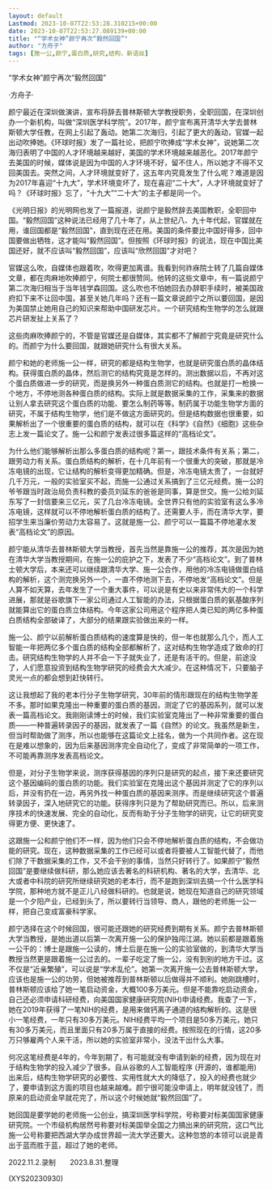 ```yaml
---
layout: default
Lastmod: 2023-10-07T22:53:28.310215+00:00
date: 2023-10-07T22:53:27.089139+00:00
title: "“学术女神”颜宁再次“毅然回国”"
author: "方舟子"
tags: [施一公,颜宁,蛋白质,研究,结构，新语丝]
---
```


“学术女神”颜宁再次“毅然回国”

·方舟子·

颜宁最近在深圳做演讲，宣布将辞去普林斯顿大学教授职务，全职回国，在深圳创办一个新机构，叫做“深圳医学科学院”。2017年，颜宁宣布离开清华大学去普林斯顿大学任教，在网上引起了轰动。她第二次海归，引起了更大的轰动，官媒一起出动吹捧她。《环球时报》发了一篇社论，把颜宁吹捧成“学术女神”，说她第二次海归表明了中国的人才环境越来越好，美国的学术环境越来越恶化。2017年颜宁去美国的时候，媒体说是因为中国的人才环境不好，留不住人，所以她才不得不又回美国去。突然之间，人才环境就变好了，这五年内究竟发生了什么呢？难道是因为2017年喜迎“十九大”，学术环境变坏了，现在喜迎“二十大”，人才环境就变好了吗？《环球时报》忘了，“十九大”“二十大”的主子都是同一个。

《光明日报》的光明网也发了一篇报道，说颜宁是毅然辞去美国教职，全职回中国。“毅然回国”这种说法已经用了几十年了，从上世纪八、九十年代起，官媒就在用，谁回国都是“毅然回国”，直到现在还在用。美国的条件要比中国好得多，回中国要做出牺牲，这才能叫“毅然回国”。但按照《环球时报》的说法，现在中国比美国还好，就不应该叫“毅然回国”，应该叫“欣然回国”才对吧？

官媒这么吹，自媒体也跟着吹，吹得更加离谱。我看到何祚庥院士转了几篇自媒体文章，都在肉麻地吹捧颜宁，何院士都很赞同。他转的这些文章中，有一篇说颜宁第二次海归相当于当年钱学森回国。这么吹也不怕她回去办辞职手续时，被美国政府扣下来不让回中国，甚至关她几年吗？还有一篇文章说颜宁之所以要回国，是因为美国禁止她用自己的知识来帮助中国研发芯片。一个研究结构生物学的怎么就跟芯片研发扯上关系了？

这些肉麻吹捧颜宁的，不管是官媒还是自媒体，其实都不了解颜宁究竟是研究什么的。而颜宁为什么要回国，就跟她研究什么有很大关系。

颜宁和她的老师施一公一样，研究的都是结构生物学，也就是研究蛋白质的晶体结构。获得蛋白质的晶体，然后测它的结构究竟是怎样的。测出数据以后，不再对这个蛋白质做进一步的研究，而是换另外一种蛋白质测它的结构。也就是打一枪换一个地方，不停地测各种蛋白质的结构。实际上就是数据采集的工作，采集来的数据让别人拿去研究这个蛋白质的功能、要怎么制药等等。制药属于功能生物学方面的研究，不属于结构生物学，他们是不做这方面研究的。但是结构数据也很重要，如果解析出了一个很重要的蛋白质的结构，就可以在《科学》《自然》《细胞》这些杂志上发一篇论文了。施一公和颜宁发表过很多篇这样的“高档论文”。

为什么他们能够解析出那么多蛋白质的结构呢？第一，跟技术条件有关系；第二，跟劳动力有关系。蛋白质结构的解析，在十几年前有一个很重大的突破，那就是冷冻电镜的出现，它让结构的解析变得更加精确。但是，冷冻电镜太贵了，一台就好几千万元，一般的实验室买不起，而施一公通过关系搞到了三亿元经费。施一公的爷爷跟当时政治局负责科教的委员刘延东的爸爸是同事，算是世交。施一公给刘延东写了一封信要来三亿元，买了几台冷冻电镜。全世界只有他的实验室有这么多冷冻电镜，这样就可以不停地解析蛋白质的结构了。还需要人手，而在清华大学，要招学生来当廉价劳动力太容易了。这就是施一公、颜宁可以一篇篇不停地灌水发表“高档论文”的原因。

颜宁能从清华去普林斯顿大学当教授，首先当然是靠施一公的推荐，其次是因为她在清华大学当教授期间，在施一公的庇护之下，发表了不少“高档论文”。到了普林士顿大学后，本来还可以继续跟清华大学、施一公合作，用他的冷冻电镜做蛋白结构的解析，这个测完换另外一个，一直不停地测下去，不停地发“高档论文”。但是人算不如天算，去年发生了一个重大事件，可以说是有史以来非常伟大的一个科学进展，那就是谷歌旗下一家公司通过人工智能的办法，只根据蛋白质的氨基酸序列就能算出它的蛋白质立体结构。今年这家公司用这个程序把人类已知的两亿多种蛋白质结构全部破译了，大部分的结果跟实验做出来的一样。

施一公、颜宁以前解析蛋白质结构的速度算是快的，但一年也就那么几个，而人工智能一年把两亿多个蛋白质的结构全部都解析了，这对结构生物学造成了致命的打击。研究结构生物学的人并不会一下子就失业了，还是有活干的。但是，前途没了，人们愿意投资到结构生物学研究的经费会大大减少。在这种情况下，只要脑子灵光一点的都会想到赶快转行。

这让我想起了我的老本行分子生物学研究，30年前的情形跟现在的结构生物学差不多。那时如果克隆出一种重要的蛋白质的基因，测定了它的基因系列，就可以发表一篇高档论文。我刚刚读博士的时候，我们实验室克隆出了一种非常重要的蛋白质——一种普遍转录因子的基因，就发表了一篇《自然》的论文。我虽然是新生，但当时帮助做了测序，所以也能够在这篇论文上挂名，做为一个共同作者。这在现在是难以想象的，因为后来基因测序完全自动化了，变成了非常简单的一项工作，不可能再靠测序发表高档论文。

但是，对分子生物学来说，测序获得基因的序列只是研究的起点，接下来还要研究这个基因编码的蛋白质的功能。我们实验室在克隆出这个基因并测定了它的序列以后，并没有扔在一边，再另外找一种蛋白质的基因来测序。而是继续研究这个普遍转录因子，深入地研究它的功能。获得序列只是为了帮助研究而已。所以，后来测序技术的快速发展、完全的自动化，反而有助于分子生物学的研究，让它的研究变得更方便、更快速了。

这跟施一公和颜宁他们不一样，因为他们只会不停地解析蛋白质的结构，不会做功能的研究。现在，这种数据采集的工作已经可以或者将要被人工智能代替了，而他们除了干数据采集的工作，又不会干别的事情，当然只好转行了。如果颜宁“毅然回国”是要继续做科研，那么她应该去著名的科研机构、著名的大学，去清华、北大或者中科院的研究所继续研究她的老本行，而不是跑到深圳去搞一个什么医学科学院，那种地方就不是正儿八经做科研的。也就是说，她现在知道自己的研究领域是一个夕阳产业，已经到头了，所以要转行当领导、商人，跟他的老师施一公一样，把自己变成富豪科学家。

颜宁选择在这个时候回国，很可能还跟她的研究经费到期有关系。颜宁去普林斯顿大学当教授，是她出道以后第一次离开施一公的保护独闯江湖。她以前都是跟着施一公干的：博士是跟施一公读的，博士后是在施一公的实验室做的，到清华大学当教授当然更是跟着施一公过去的。一辈子吃定了施一公，没有到别的地方干过。这不仅是“近亲繁殖”，可以说是“学术乱伦”。她第一次离开施一公去普林斯顿大学，应该也是施一公的功劳，但她被推荐到普林斯顿以后做得并不顺利。她刚跳槽时，普林斯顿应该给了她一笔启动资金，大概100多万美元。但是不能靠吃启动资金，自己还必须申请科研经费，向美国国家健康研究院(NIH)申请经费。我查了一下，她在2019年获得了一笔NIH的经费，是用来做钙离子通道的结构解析的。这是很小一笔经费，一年只有30多万美元。NIH经费平均一个项目是50多万美元，她只有30多万美元，而且里面只有20多万属于直接的经费。按照现在的行情，这20多万只够雇两个人来干活，所以她的实验室非常小，没法干出什么大事。

何况这笔经费是4年的，今年到期了，有可能就没有申请到新的经费，因为现在对于结构生物学的投入减少了很多。自从谷歌的人工智能程序 (开源的，谁都能用)出来后，结构生物学研究的必要性、实用性就大大的降低了，投入的经费也就少了，要申请到这方面的项目也越来越难。颜宁很可能没申请上，明年就没钱了，而原来的启动资金早就花完了，所以这个时候她就“毅然回国”了。

她回国是要学她的老师施一公创业，搞深圳医学科学院，号称要对标美国国家健康研究院。一个市级机构居然号称要对标美国举全国之力搞出来的研究院，这口气比施一公号称要把西湖大学办成世界超一流大学还要大。这种忽悠的本领可以说是青出于蓝而胜于蓝，超过了她的老师。

2022.11.2.录制　　2023.8.31.整理

(XYS20230930)

